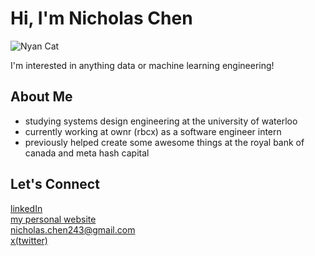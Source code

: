 # Hi, I'm Nicholas Chen  
![Nyan Cat](https://www.icegif.com/wp-content/uploads/2024/09/nyan-cat-icegif-10.gif)


I'm interested in anything data or machine learning engineering!

## About Me  
- studying systems design engineering at the university of waterloo
- currently working at ownr (rbcx) as a software engineer intern
- previously helped create some awesome things at the royal bank of canada and meta hash capital

## Let's Connect  

[linkedIn](https://www.linkedin.com/in/nicholas-chen-85886726a/)  
[my personal website](https://nicholas-personal-website-eta.vercel.app)  
[nicholas.chen243@gmail.com](mailto:nicholas.chen243@gmail.com)  
[x(twitter)](https://x.com/nicholaschen__)
